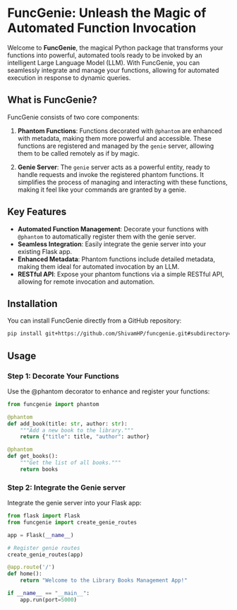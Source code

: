 # FuncGenie: Unleash the Magic of Automated Function Invocation

Welcome to **FuncGenie**, the magical Python package that transforms your functions into powerful, automated tools ready to be invoked by an intelligent Large Language Model (LLM). With FuncGenie, you can seamlessly integrate and manage your functions, allowing for automated execution in response to dynamic queries.

## What is FuncGenie?

FuncGenie consists of two core components:

1. **Phantom Functions**: Functions decorated with `@phantom` are enhanced with metadata, making them more powerful and accessible. These functions are registered and managed by the `genie` server, allowing them to be called remotely as if by magic.

2. **Genie Server**: The `genie` server acts as a powerful entity, ready to handle requests and invoke the registered phantom functions. It simplifies the process of managing and interacting with these functions, making it feel like your commands are granted by a genie.

## Key Features

- **Automated Function Management**: Decorate your functions with `@phantom` to automatically register them with the genie server.
- **Seamless Integration**: Easily integrate the genie server into your existing Flask app.
- **Enhanced Metadata**: Phantom functions include detailed metadata, making them ideal for automated invocation by an LLM.
- **RESTful API**: Expose your phantom functions via a simple RESTful API, allowing for remote invocation and automation.

## Installation

You can install FuncGenie directly from a GitHub repository:

```bash
pip install git+https://github.com/ShivamHP/funcgenie.git#subdirectory=funcgenie-python
```

## Usage

### Step 1: Decorate Your Functions
Use the @phantom decorator to enhance and register your functions:
```python
from funcgenie import phantom

@phantom
def add_book(title: str, author: str):
    """Add a new book to the library."""
    return {"title": title, "author": author}

@phantom
def get_books():
    """Get the list of all books."""
    return books
```

### Step 2: Integrate the Genie server
Integrate the genie server into your Flask app:
```python
from flask import Flask
from funcgenie import create_genie_routes

app = Flask(__name__)

# Register genie routes
create_genie_routes(app)

@app.route('/')
def home():
    return "Welcome to the Library Books Management App!"

if __name__ == "__main__":
    app.run(port=5000)
```

